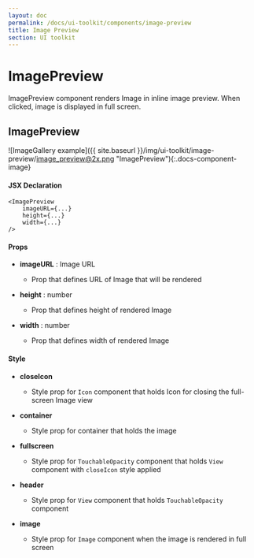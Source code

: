 ```yaml
---
layout: doc
permalink: /docs/ui-toolkit/components/image-preview
title: Image Preview
section: UI toolkit
---
```


# ImagePreview

ImagePreview component renders Image in inline image preview. When clicked, image is displayed in full screen.  

## ImagePreview
![ImageGallery example]({{ site.baseurl }}/img/ui-toolkit/image-preview/image_preview@2x.png "ImagePreview"){:.docs-component-image}

#### JSX Declaration
```JSX
<ImagePreview
    imageURL={...}
    height={...}
    width={...}
/>
```

#### Props

* **imageURL** : Image URL  
  - Prop that defines URL of Image that will be rendered 

* **height** : number  
  - Prop that defines height of rendered Image

* **width** : number  
  - Prop that defines width of rendered Image 
  
#### Style

* **closeIcon**
  - Style prop for `Icon` component that holds Icon for closing the full-screen Image view

* **container** 
  - Style prop for container that holds the image

* **fullscreen**
  - Style prop for `TouchableOpacity` component that holds `View` component with `closeIcon` style applied
  
* **header** 
  - Style prop for `View` component that holds `TouchableOpacity` component 

* **image** 
  - Style prop for `Image` component when the image is rendered in full screen 
